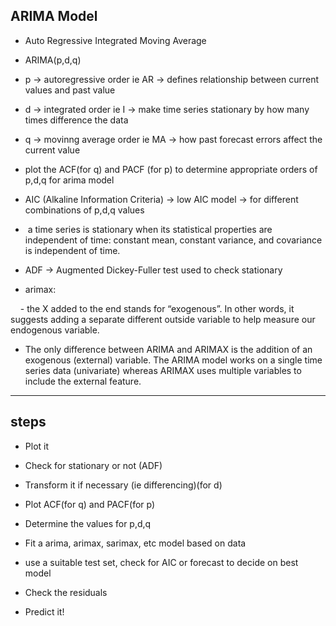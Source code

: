 ## ARIMA Model

- Auto Regressive Integrated Moving Average

- ARIMA(p,d,q)

- p -> autoregressive order ie AR -> defines relationship between current values and past value

- d -> integrated order ie I -> make time series stationary by how many times difference the data

- q -> movinng average order ie MA -> how past forecast errors affect the current value

- plot the ACF(for q) and PACF (for p) to determine appropriate orders of p,d,q for arima model

- AIC (Alkaline Information Criteria) -> low AIC model -> for different combinations of p,d,q values

-  a time series is stationary when its statistical properties are independent of time: constant mean, constant variance, and covariance is independent of time.

- ADF -> Augmented Dickey-Fuller test used to check stationary

- arimax:

    - the X added to the end stands for “exogenous”. In other words, it suggests adding a separate different outside variable to help measure our endogenous variable.

- The only difference between ARIMA and ARIMAX is the addition of an exogenous (external) variable. The ARIMA model works on a single time series data (univariate) whereas ARIMAX uses multiple variables to include the external feature.

-----------------------------------------------------------

## steps


- Plot it

- Check for stationary or not (ADF)

- Transform it if necessary (ie differencing)(for d)

- Plot ACF(for q) and PACF(for p)

- Determine the values for p,d,q

- Fit a arima, arimax, sarimax, etc model based on data

- use a suitable test set, check for AIC or forecast to decide on best model

- Check the residuals

- Predict it!